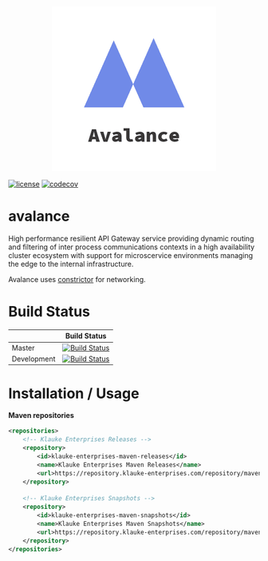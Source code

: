 <p align="center">
<img src=".github/logo.png" alt="Avalance" title="Avalance" />
</p>

[![license](https://img.shields.io/github/license/mashape/apistatus.svg)](https://github.com/FelixKlauke/avalance)
[![codecov](https://codecov.io/gh/FelixKlauke/avalance/branch/dev/graph/badge.svg)](https://codecov.io/gh/FelixKlauke/avalance)

# avalance
High performance resilient API Gateway service providing dynamic routing and filtering of inter process communications contexts in a high availability cluster ecosystem with support for microscervice environments managing the edge to the internal infrastructure.

Avalance uses [constrictor](https://github.com/d3adspace/constrictor) for networking.

# Build Status

|             | Build Status                                                                                                            |
|-------------|-------------------------------------------------------------------------------------------------------------------------|
| Master      | [![Build Status](https://travis-ci.org/FelixKlauke/avalance.svg?branch=master)](https://travis-ci.org/FelixKlauke/avalance) |
| Development | [![Build Status](https://travis-ci.org/FelixKlauke/avalance.svg?branch=dev)](https://travis-ci.org/FelixKlauke/avalance)    |


# Installation / Usage

**Maven repositories**
```xml
<repositories>
    <!-- Klauke Enterprises Releases -->
    <repository>
        <id>klauke-enterprises-maven-releases</id>
        <name>Klauke Enterprises Maven Releases</name>
        <url>https://repository.klauke-enterprises.com/repository/maven-releases/</url>
    </repository>
	
    <!-- Klauke Enterprises Snapshots -->
    <repository>
        <id>klauke-enterprises-maven-snapshots</id>
        <name>Klauke Enterprises Maven Snapshots</name>
        <url>https://repository.klauke-enterprises.com/repository/maven-snapshots/</url>
    </repository>
</repositories>
```

